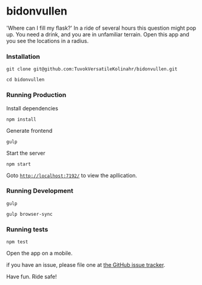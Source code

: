 bidonvullen
===========

'Where can I fill my flask?' In a ride of several hours this question might pop up. You need a drink, and you are in unfamiliar terrain. Open this app and you see the locations in a radius.

### Installation ###

    git clone git@github.com:TuvokVersatileKolinahr/bidonvullen.git

    cd bidonvullen

### Running Production ###

Install dependencies

    npm install
    
Generate frontend

    gulp
    
Start the server

    npm start

Goto [`http://localhost:7192/`](http://localhost:7192/) to view the apllication.

### Running Development ###
    
    gulp

    gulp browser-sync

### Running tests ###

    npm test

Open the app on a mobile.

if you have an issue, please file one at [the GitHub issue tracker](https://github.com/TuvokVersatileKolinahr/bidonvullen/issues).

Have fun. Ride safe!

